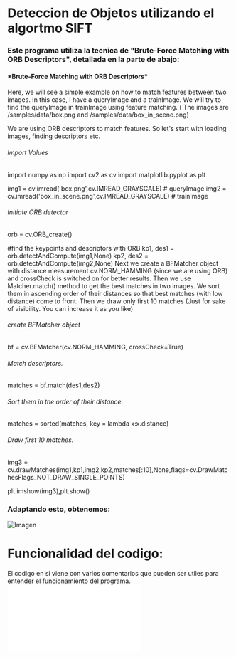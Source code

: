 
# Deteccion de Objetos utilizando el algortmo SIFT

<h3>Este programa utiliza la tecnica de "Brute-Force Matching with ORB Descriptors", detallada en la parte de abajo:</h3>

<h4> *Brute-Force Matching with ORB Descriptors*</h4>

Here, we will see a simple example on how to match features between two images. In this case, I have a queryImage and a trainImage. We will try to find the queryImage in trainImage using feature matching. ( The images are /samples/data/box.png and /samples/data/box_in_scene.png)

We are using ORB descriptors to match features. So let's start with loading images, finding descriptors etc.

###### Import Values

import numpy as np
import cv2 as cv
import matplotlib.pyplot as plt
 
img1 = cv.imread('box.png',cv.IMREAD_GRAYSCALE)          # queryImage
img2 = cv.imread('box_in_scene.png',cv.IMREAD_GRAYSCALE) # trainImage
 
###### Initiate ORB detector
orb = cv.ORB_create()
 
#find the keypoints and descriptors with ORB
kp1, des1 = orb.detectAndCompute(img1,None)
kp2, des2 = orb.detectAndCompute(img2,None)
Next we create a BFMatcher object with distance measurement cv.NORM_HAMMING (since we are using ORB) and crossCheck is switched on for better results. Then we use Matcher.match() method to get the best matches in two images. We sort them in ascending order of their distances so that best matches (with low distance) come to front. Then we draw only first 10 matches (Just for sake of visibility. You can increase it as you like)

######  create BFMatcher object
bf = cv.BFMatcher(cv.NORM_HAMMING, crossCheck=True)
 
###### Match descriptors.
matches = bf.match(des1,des2)
 
###### Sort them in the order of their distance.
matches = sorted(matches, key = lambda x:x.distance)
 
###### Draw first 10 matches.
img3 = cv.drawMatches(img1,kp1,img2,kp2,matches[:10],None,flags=cv.DrawMatchesFlags_NOT_DRAW_SINGLE_POINTS)
 
plt.imshow(img3),plt.show()

### Adaptando esto, obtenemos:

![Imagen](material_extra/images/Ranacomp.gif)


# Funcionalidad del codigo:

El codigo en si viene con varios comentarios que pueden ser utiles para entender el funcionamiento del programa.
![Tambien anexo un reporte que elabore que explica todo a mas detalle aun, espero eso ayude!!!](material_extra/documents/Isaac-Salas_VpC-T5.pdf)

